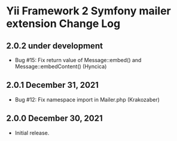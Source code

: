 Yii Framework 2 Symfony mailer extension Change Log
================================================

2.0.2 under development
-----------------------

- Bug #15: Fix return value of Message::embed() and Message::embedContent() (Hyncica)


2.0.1 December 31, 2021
-----------------------

- Bug #12: Fix namespace import in Mailer.php (Krakozaber)


2.0.0 December 30, 2021
-----------------------

- Initial release.

